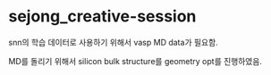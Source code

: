 # sejong_creative-session


snn의 학습 데이터로 사용하기 위해서 vasp MD data가 필요함.

MD를 돌리기 위해서 silicon bulk structure를 geometry opt를 진행하였음.
